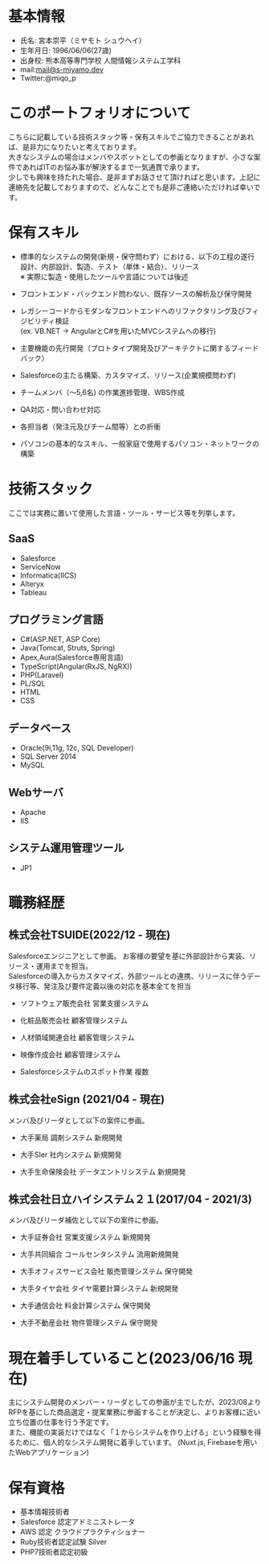 
# 基本情報
- 氏名: 宮本崇平（ミヤモト シュウヘイ）
- 生年月日: 1996/06/06(27歳)
- 出身校: 熊本高等専門学校 人間情報システム工学科
- mail:mail@s-miyamo.dev
- Twitter:@miqo_p

# このポートフォリオについて
こちらに記載している技術スタック等・保有スキルでご協力できることがあれば、是非力になりたいと考えております。  
大きなシステムの場合はメンバやスポットとしての参画となりますが、小さな案件であればITのお悩み事が解決するまで一気通貫で承ります。  
少しでも興味を持たれた場合、是非まずお話させて頂ければと思います。上記に連絡先を記載しておりますので、どんなことでも是非ご連絡いただければ幸いです。  

# 保有スキル

- 標準的なシステムの開発(新規・保守問わず）における、以下の工程の遂行  
設計、内部設計、製造、テスト（単体・結合）、リリース  
  ※ 実際に製造・使用したツールや言語については後述

- フロントエンド・バックエンド問わない、既存ソースの解析及び保守開発

- レガシーコードからモダンなフロントエンドへのリファクタリング及びフィジビリティ検証  
  (ex. VB.NET -> AngularとC#を用いたMVCシステムへの移行)

- 主要機能の先行開発（プロトタイプ開発及びアーキテクトに関するフィードバック）

- Salesforceの主たる構築、カスタマイズ、リリース(企業規模問わず)

- チームメンバ（～5,6名) の作業進捗管理、WBS作成

- QA対応・問い合わせ対応

- 各担当者（発注元及びチーム間等）との折衝

- パソコンの基本的なスキル、一般家庭で使用するパソコン・ネットワークの構築

# 技術スタック
ここでは実務に置いて使用した言語・ツール・サービス等を列挙します。

## SaaS
- Salesforce
- ServiceNow
- Informatica(IICS)
- Alteryx
- Tableau

## プログラミング言語
- C#(ASP.NET, ASP Core)
- Java(Tomcat, Struts, Spring)
- Apex,Aura(Salesforce専用言語)
- TypeScript(Angular(RxJS, NgRX))
- PHP(Laravel)
- PL/SQL
- HTML
- CSS

## データベース
- Oracle(9i,11g, 12c, SQL Developer)
- SQL Server 2014
- MySQL

## Webサーバ
- Apache
- IIS

## システム運用管理ツール
- JP1

# 職務経歴

## 株式会社TSUIDE(2022/12 - 現在)

Salesforceエンジニアとして参画。
お客様の要望を基に外部設計から実装、リリース・運用までを担当。  
Salesforceの導入からカスタマイズ、外部ツールとの連携、リリースに伴うデータ移行等、発注及び要件定義以後の対応を基本全てを担当

- ソフトウェア販売会社 営業支援システム

- 化粧品販売会社 顧客管理システム

- 人材領域関連会社 顧客管理システム

- 映像作成会社 顧客管理システム

- Salesforceシステムのスポット作業 複数

## 株式会社eSign (2021/04 - 現在)
メンバ及びリーダとして以下の案件に参画。

- 大手薬局 調剤システム 新規開発

- 大手SIer 社内システム 新規開発

- 大手生命保険会社 データエントリシステム 新規開発

## 株式会社日立ハイシステム２１(2017/04 - 2021/3)
メンバ及びリーダ補佐として以下の案件に参画。

- 大手証券会社 営業支援システム 新規開発

- 大手共同組合 コールセンタシステム 流用新規開発

- 大手オフィスサービス会社 販売管理システム 保守開発

- 大手タイヤ会社 タイヤ需要計算システム 新規開発

- 大手通信会社 料金計算システム 保守開発

- 大手不動産会社 物件管理システム 保守開発

# 現在着手していること(2023/06/16 現在)

主にシステム開発のメンバー・リーダとしての参画が主でしたが、2023/08よりRFPを基にした商品選定・提案業務に参画することが決定し、よりお客様に近い立ち位置の仕事を行う予定です。  
また、機能の実装だけではなく「１からシステムを作り上げる」という経験を得るために、個人的なシステム開発に着手しています。
(Nuxt.js, Firebaseを用いたWebアプリケーション)

# 保有資格
- 基本情報技術者
- Salesforce 認定アドミニストレータ
- AWS 認定 クラウドプラクティショナー
- Ruby技術者認定試験 Silver
- PHP7技術者認定初級